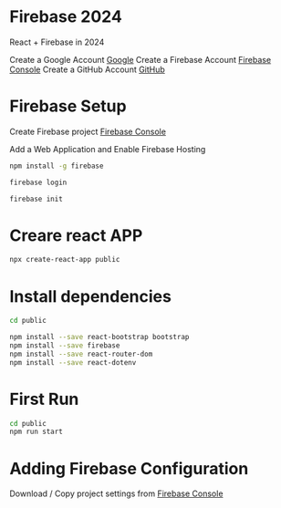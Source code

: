# Firebase 2024

React + Firebase in 2024

Create a Google Account [Google](https://support.google.com/accounts/answer/27441?hl=en)
Create a Firebase Account [Firebase Console](https://console.firebase.google.com)
Create a GitHub Account [GitHub](http://github.com)

# Firebase Setup

Create Firebase project [Firebase Console](https://console.firebase.google.com)

Add a Web Application and Enable Firebase Hosting

```bash
npm install -g firebase
```

```bash
firebase login
```

```bash
firebase init
```

# Creare react APP

```bash
npx create-react-app public
```

# Install dependencies

```bash
cd public
```

```bash
npm install --save react-bootstrap bootstrap
npm install --save firebase
npm install --save react-router-dom
npm install --save react-dotenv
```

# First Run

```bash
cd public
npm run start
```

# Adding Firebase Configuration

Download / Copy project settings from [Firebase Console](https://console.firebase.google.com)
